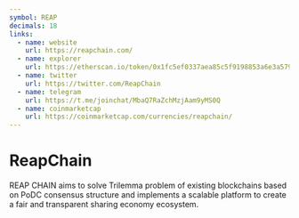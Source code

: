 ```yaml
---
symbol: REAP
decimals: 18
links:
  - name: website
    url: https://reapchain.com/
  - name: explorer
    url: https://etherscan.io/token/0x1fc5ef0337aea85c5f9198853a6e3a579a7a6987
  - name: twitter
    url: https://twitter.com/ReapChain
  - name: telegram
    url: https://t.me/joinchat/MbaQ7RaZchMzjAam9yMS0Q
  - name: coinmarketcap
    url: https://coinmarketcap.com/currencies/reapchain/
---
```


# ReapChain

REAP CHAIN aims to solve Trilemma problem of existing blockchains based on PoDC consensus structure and implements a scalable platform to create a fair and transparent sharing economy ecosystem.
